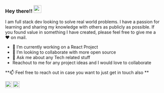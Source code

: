 ### Hey there!! <img src="https://media.giphy.com/media/hvRJCLFzcasrR4ia7z/giphy.gif" width="25px">
I am full stack dev looking to solve real world problems. I have a passion for learning and sharing my knowledge with others as publicly as possible. If you found value in something I have created, please feel free to give me a  ♥ on mail. 
- 🔭 I’m currently working on a React Project
- 👯 I’m looking to collaborate with more open source
- 💬 Ask me about any Tech related stuff
- Reachout to me for any project ideas and I would love to collaborate


**📫 Feel free to reach out in case you want to just get in touch also  ** 


<a href="https://www.linkedin.com/in/bimal-boby-8166591b4/">
  <img align="left" alt="Bimal Boby | LinkdeIN" width="22px" src="https://cdn.jsdelivr.net/npm/simple-icons@v3/icons/linkedin.svg" />
</a>
<a href="https://www.instagram.com/bimal_boby/">
  <img align="left" alt="Bimal Boby | Instagram" width="22px" src="https://cdn.jsdelivr.net/npm/simple-icons@v3/icons/instagram.svg" />
</a>

<br />
<br />


